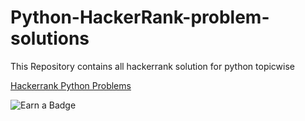 # Python-HackerRank-problem-solutions

This Repository contains all hackerrank solution for python topicwise 

[Hackerrank Python Problems](https://www.hackerrank.com/domains/python?filters%5Bstatus%5D%5B%5D=unsolved&badge_type=python)

![Earn a Badge]([[https://miro.medium.com/max/2560/1*sDa7Oqnh-zRXPPewKZid4g.png](https://www.google.com/imgres?imgurl=https%3A%2F%2Fhrcdn.net%2Ffcore%2Fassets%2Fgenerated-badges%2Fpython_level_3_stars_5_others-048f6058f9.png&tbnid=K4vPl4k7-DuUHM&vet=12ahUKEwivsIjmnYH_AhXw9XMBHR8MBCcQMygBegUIARDAAQ..i&imgrefurl=https%3A%2F%2Fwww.hackerrank.com%2Fabhay_porsa%3Fhr_r%3D1%26badge%3Dpython%26stars%3D5%26level%3D3%26socia&docid=g86J6b5aYlfXKM&w=300&h=300&q=hackerrank%20python%20badge&ved=2ahUKEwivsIjmnYH_AhXw9XMBHR8MBCcQMygBegUIARDAAQ)](https://www.google.com/imgres?imgurl=https%3A%2F%2Fhrcdn.net%2Ffcore%2Fassets%2Fgenerated-badges%2Fpython_level_3_stars_5_others-048f6058f9.png&tbnid=K4vPl4k7-DuUHM&vet=12ahUKEwiYw-WTnoH_AhWiWHwKHTALCmoQMygBegUIARDCAQ..i&imgrefurl=https%3A%2F%2Fwww.hackerrank.com%2Fabhay_porsa%3Fhr_r%3D1%26badge%3Dpython%26stars%3D5%26level%3D3%26socia&docid=g86J6b5aYlfXKM&w=300&h=300&q=hackerrank%20python%20badge%20&hl=en-GB&ved=2ahUKEwiYw-WTnoH_AhWiWHwKHTALCmoQMygBegUIARDCAQ))
